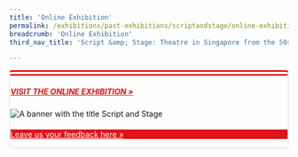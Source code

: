 ```yaml
---
title: 'Online Exhibition'
permalink: /exhibitions/past-exhibitions/scriptandstage/online-exhibition/
breadcrumb: 'Online Exhibition'
third_nav_title: 'Script &amp; Stage: Theatre in Singapore from the 50s to 80s'

---
```



<div class="container__exh__card padding padding--bottom--lg" style="border-left: 2px solid #efefef; border-right: 2px solid #efefef; border-bottom: 2px solid #efefef; border-top: 10px double #E21216; box-shadow: 0px 2px 3px #efefef; border-radius: 5px; margin-bottom: 15px;">
             <div class="container__exh__description">
                <div class="row">
                    <div class="col">
                        <h5><a href="https://www.nlb.gov.sg/staticassets/exhibitions/virtual/scriptandstage/virtualtour/Script%20and%20Stage.html" target="_blank" rel="noopener" style="color:#E21216;">VISIT THE ONLINE EXHIBITION &#187;</a></h5>
                        <img src="/images/event-images/script-and-stage/script-and-stage-main-image.jpg" alt="A banner with the title Script and Stage">
                    </div>
                </div>
            </div>
    <div class="container__exh__feedback">
        <div class="row" style="margin: 20px 0 0 0;">
            <div class="col is-full" style="background-color: #E21216;">
                <p><a href="https://efm.jusfeedback.com/Community/se/705E3ED978D738BB" target="_blank" rel="noopener" style="color:#fff;">Leave us your feedback here &#187;</a></p>
            </div>
        </div>
    </div>
</div>


